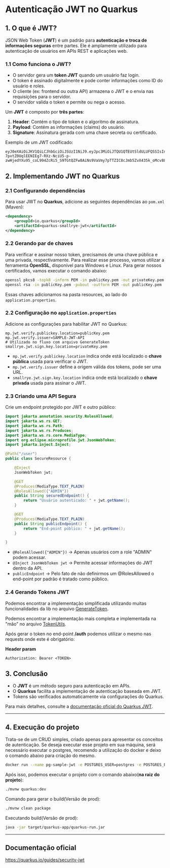 # Autenticação JWT no Quarkus

## 1. O que é JWT?

JSON Web Token (**JWT**) é um padrão para **autenticação e troca de informações seguras** entre partes. Ele é amplamente utilizado para autenticação de usuários em APIs REST e aplicações web.

### 1.1 Como funciona o JWT?

- O servidor gera um **token JWT** quando um usuário faz login.
- O token é assinado digitalmente e pode conter informações como ID do usuário e roles.
- O cliente (ex: frontend ou outra API) armazena o JWT e o envia nas requisições para o servidor.
- O servidor valida o token e permite ou nega o acesso.

Um **JWT** é composto por **três partes**:
1. **Header**: Contém o tipo de token e o algoritmo de assinatura.
2. **Payload**: Contém as informações (claims) do usuário.
3. **Signature**: Assinatura gerada com uma chave secreta ou certificado.

Exemplo de um JWT codificado:
```
eyJ0eXAiOiJKV1QiLCJhbGciOiJSUzI1NiJ9.eyJpc3MiOiJTQU1QTEUtSldULUFQSSIsInVwbiI6InNhbmRyb2xheHhAZ21haWwuY29tIiwiZ3JvdXBzIjpbIlVTRVIiXSwidXVpZCI6ImNkY2I4N2NjLTU2MWMtNDYzMi05ZTU2LWFjODU3YWFmOGRkNyIsImF1ZCI6InVzaW5nLWp3dCIsImlhdCI6MTc0NTgzMTQ5MywiZXhwIjoxNzQ1ODMyMjEzLCJqdGkiOiI2ZGZkMTg0Ny1mZDJhLTRkMmMtODMyZS0xZmE2YTI4ODA2NzQifQ.S5X-7pxtZ0UqlEENIEg7-RXz-NciU5-p-zwHjedYXu95_coL994ZcRi5_S9TGtQZFw8AiNs9VaVmy7pTTZIC8cJmb5ZvX435k_oMcv88CBLkLLIaK7lc8SMBL5c9RngqUpGvrYYo1J8TkIDQyk6CBan4V1AfiPTteh0wzbWnVpYnKAOQotwMrPNMahu3pmk48LatlfCg2YUKRTLfExIwJzBAsjPxpOgfwLH2NamgRCz5Deu3xlZZM6ymfAs2SeCb9MeVa_ImYEQRBmzD_sTLjIfRMxqNnHkJzsL_D1TYKV8NzKorNBIIa1nnfgxO8VB9MC1Jt0UpNV53MljTevycrg
```

## 2. Implementando JWT no Quarkus

### 2.1 Configurando dependências
Para usar JWT no **Quarkus**, adicione as seguintes dependências ao `pom.xml` (Maven):

```xml
<dependency>
    <groupId>io.quarkus</groupId>
    <artifactId>quarkus-smallrye-jwt</artifactId>
</dependency>
```

### 2.2 Gerando par de chaves

Para verificar e assinar nosso token, precisamos de uma chave pública e uma privada, respectivamente. Para realizar esse processo, vamos utilizar a ferramenta **OpenSSL**, disponível para Windows e Linux. Para gerar nossos certificados, vamos executar o comando abaixo:

```bash
openssl pkcs8 -topk8 -inform PEM -in publicKey.pem -out privateKey.pem -nocrypt
openssl rsa -in publicKey.pem -pubout -outform PEM -out publicKey.pem
```

Essas chaves adicionamos na pasta resources, ao lado do `application.properties`.

### 2.2 Configuração no `application.properties`
Adicione as configurações para habilitar JWT no Quarkus:
```properties
mp.jwt.verify.publickey.location=publicKey.pem
mp.jwt.verify.issuer=SAMPLE-JWT-API
# Utilizado no fluxo com arquivo GenerateToken
smallrye.jwt.sign.key.location=privateKey.pem
```

- `mp.jwt.verify.publickey.location` indica onde está localizado o **chave pública** usada para verificar o JWT.
- `mp.jwt.verify.issuer` define a origem válida dos tokens, pode ser uma URL.
- `smallrye.jwt.sign.key.location` indica onde está localizado o **chave privada** usada para assinar o JWT.

### 2.3 Criando uma API Segura

Crie um endpoint protegido por JWT e outro público:

```java
import jakarta.annotation.security.RolesAllowed;
import jakarta.ws.rs.GET;
import jakarta.ws.rs.Path;
import jakarta.ws.rs.Produces;
import jakarta.ws.rs.core.MediaType;
import org.eclipse.microprofile.jwt.JsonWebToken;
import jakarta.inject.Inject;

@Path("/user")
public class SecureResource {

    @Inject
    JsonWebToken jwt;

    @GET
    @Produces(MediaType.TEXT_PLAIN)
    @RolesAllowed({"ADMIN"})
    public String securedEndpoint() {
        return "Usuário autenticado: " + jwt.getName();
    }

    @GET
    @Produces(MediaType.TEXT_PLAIN)
    public String publicEndpoint() {
        return "End-point público: " + jwt.getName();
    }

}
```

- `@RolesAllowed({"ADMIN"})` → Apenas usuários com a role "ADMIN" podem acessar.
- `@Inject JsonWebToken jwt` → Permite acessar informações do JWT dentro da API.
- `publicEndpoint` → Pelo fato de não definirmos um @RolesAllowed o end-point por padrão é tratado como público.

### 2.4 Gerando Tokens JWT

Podemos encontrar a implementação simplificada utilizando muitas funcionalidades da lib no arquivo [GenerateToken](/src/main/java/com/aktie/auth/GenerateToken.java).

Podemos encontrar a implementação mais completa e implementada na "mão" no arquivo [TokenUtils](/src/main/java/com/aktie/auth/TokenUtils.java).

Após gerar o token no end-point **/auth** podemos utilizar o mesmo nas requests onde este é obrigatório:

**Header param**
```http
Authorization: Bearer <TOKEN>
```

## 3. Conclusão
- O **JWT** é um método seguro para autenticação em APIs.
- O **Quarkus** facilita a implementação de autenticação baseada em JWT.
- Tokens são verificados automaticamente via configurações do Quarkus.

Para mais detalhes, consulte a [documentação oficial do Quarkus JWT](https://quarkus.io/guides/security-jwt).

---

## 4. Execução do projeto

Trata-se de um CRUD simples, criado apenas para apresentar os conceitos de autenticação. Se deseja executar esse projeto em sua máquina, será necessário executar o postgres, recomendo a utilização do docker e deixo o comando abaixo para criação do mesmo.

```bash
docker run --name pg-sample-jwt -e POSTGRES_USER=postgres -e POSTGRES_PASSWORD=root -p 5432:5432 -d postgres:16.2-alpine3.19
```

Após isso, podemos executar o projeto com o comando abaixo(**na raiz do projeto**):
```bash
./mvnw quarkus:dev
```

Comando para gerar o build(Versão de prod):
```bash
./mvnw clean package
```

Executando build(Versão de prod):
```bash
java -jar target/quarkus-app/quarkus-run.jar
```

---

## Documentação oficial

https://quarkus.io/guides/security-jwt
